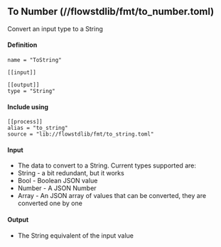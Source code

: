 ## To Number (//flowstdlib/fmt/to_number.toml)
Convert an input type to a String

#### Definition
```
name = "ToString"

[[input]]

[[output]]
type = "String"
```

#### Include using
```
[[process]]
alias = "to_string"
source = "lib://flowstdlib/fmt/to_string.toml"
```

#### Input
* The data to convert to a String. Current types supported are:
* String - a bit redundant, but it works
* Bool - Boolean JSON value
* Number - A JSON Number
* Array - An JSON array of values that can be converted, they are converted one by one

#### Output
* The String equivalent of the input value